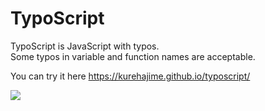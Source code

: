 # TypoScript

TypoScript is JavaScript with typos.  
Some typos in variable and function names are acceptable.  

You can try it here
https://kurehajime.github.io/typoscript/

[![](https://user-images.githubusercontent.com/4569916/146017071-55f3e087-252e-4160-9fc4-7baf6e100f4a.png)](https://kurehajime.github.io/typoscript/)
